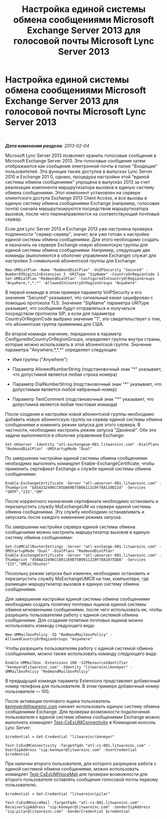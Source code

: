 ﻿---
title: Настройка единой системы обмена сообщениями Microsoft Exchange Server 2013 для голосовой почты Microsoft Lync Server 2013
TOCTitle: Настройка единой системы обмена сообщениями Microsoft Exchange Server 2013 для голосовой почты Microsoft Lync Server 2013
ms:assetid: 1be9c4f4-fd8e-4d64-9798-f8737b12e2ab
ms:mtpsurl: https://technet.microsoft.com/ru-ru/library/JJ687983(v=OCS.15)
ms:contentKeyID: 49887888
ms.date: 05/19/2016
mtps_version: v=OCS.15
ms.translationtype: HT
---

# Настройка единой системы обмена сообщениями Microsoft Exchange Server 2013 для голосовой почты Microsoft Lync Server 2013

 

_**Дата изменения раздела:** 2013-02-04_

Microsoft Lync Server 2013 позволяет хранить голосовые сообщения в Microsoft Exchange Server 2013. Эти голосовые сообщения затем отображаются как сообщения электронной почты в папке "Входящие" пользователей. Эта функция также доступна в выпусках Lync Server 2010 и Exchange 201 0, однако, процедура настройки этой "единой системы обмена сообщениями" упрощена в выпусках 2013 за счет реализации компонента маршрутизатора вызовов в единую систему обмена сообщениями. Этот компонент установлен на сервере клиентского доступа Exchange 2013 Client Access, и все вызовы в единую систему обмена сообщениями Exchange (например, голосовая почта) сначала маршрутизируются посредством маршрутизатора вызовов, после чего перенаправляются на соответствующий почтовый сервер.

Если для Lync Server 2013 и Exchange 2013 уже настроена проверка подлинности "сервер-сервер", значит, все уже готово к настройке единой системы обмена сообщениями. Для этого необходимо создать и назначить на сервере Exchange новую абонентскую группы для единой системы обмена сообщениями. Например, следующие две команды (выполняются в оболочке управления Exchange) служат для настройки 3-символьной абонентской группы для Exchange:

    New-UMDialPlan -Name "RedmondDialPlan" -VoIPSecurity "Secured" -NumberOfDigitsInExtension 3 -URIType "SipName" -CountryOrRegionCode 1
    Set-UMDialPlan "RedmondDialPlan" -ConfiguredInCountryOrRegionGroups "Anywhere,*,*,*" -AllowedInCountryOrRegionGroups "Anywhere"

В первой команде в этом примере параметр VoIPSecurity и его значение "Secured" указывают, что сигнальный канал зашифрован с помощью протокола TLS. Значение "SipName" параметра URIType указывает, что сообщения будут отправляться и получаться посредством протокола SIP, а если для параметра CountryOrRegionCode выбрано значение "1", это свидетельствует о том, что абонентская группа применима для США.

Во второй команде значение, переданное в параметр ConfiguredInCountryOrRegionGroups, определяет группы внутри страны, которые можно использовать в этой абонентской группе. Значение параметра "Anywhere,\*,\*,\*" определяет следующее:

  - Имя группы ("Anywhere")

  - Параметр AllowedNumberString (подстановочный знак "\*" указывает, что допустимой является любая строка номера)

  - Параметр DialNumberString (подстановочный знак "\*" указывает, что допустимым является любой набранный номер)

  - Параметр TextComment (подстановочный знак "\*" указывает, что допустимой является любая текстовая команда)

После создания и настройки новой абонентской группы необходимо добавить новую абонентскую группу на сервер единой системы обмена сообщениями и изменить режим запуска для этого сервера. В частности, необходимо настроить режим запуска "Двойной". Обе эти задачи выполняются в оболочке управления Exchange:

    Set-UmServer -Identity "atl-exchangeum-001.litwareinc.com" -DialPlans "RedmondDialPlan" -UMStartupMode "Dual"

По завершении настройки единой системы обмена сообщениями необходимо выполнить командлет Enable-ExchangeCertificate, чтобы применить сертификат Exchange к службе единой системы обмена сообщениями:

    Enable-ExchangeCertificate -Server "atl-umserver-001.litwareinc.com" -Thumbprint "EA5A332496CC05DA69B75B66111C0F78A110D22d" -Services "SMTP","IIS","UM"

После корректного назначения сертификата необходимо остановить и перезапустить службу MsExchangeUM на сервере единой системы обмена сообщениями. Эту службу необходимо останавливать и запускать после каждого изменения режима запуска.

По завершении настройки сервера единой системы обмена сообщениями можно настроить маршрутизатор вызовов в единую систему обмена сообщениями:

    Set-CsUMCallRouterSettings -Server "atl-exchange-001.litwareinc.com" -UMStartupMode "Dual" -DialPlans "RedmondDialPlan" 
    Enable-ExchangeCertificate -Server "atl-umserver-001.litwareinc.com" -Thumbprint "45BAA32496CC891169B75B9811320F78A1075DDA" -Services "IIS","UMCallRouter"

Поскольку режим запуска был изменен, необходимо остановить и перезапустить службу MsExchangeUMCR на том, компьютере, где размещен маршрутизатор вызовов в единую систему обмена сообщениями.

Для завершения настройки единой системы обмена сообщениями необходимо создать политику почтовых ящиков единой системы обмена мгновенными сообщениями, после чего использовать ее, чтобы разрешить пользователям работу с единой системой обмена сообщениями. Для создания политики почтовых ящиков можно использовать команду следующего вида:

    New-UMMailboxPolicy -ID "RedmondMailboxPolicy" -AllowedCountryOrRegionGroups "Anywhere"

Чтобы разрешить пользователям работу с единой системой обмена сообщениями, можно также использовать команду следующего вида:

    Enable-UMMailbox -Extensions 100 -SIPResourceIdentifier "kenmyer@litwareinc.com" -Identity "litwareinc\kenmyer" -UMMailboxPolicy "RedmondMailboxPolicy"

В предыдущей команде параметр Extensions представляет добавочный номер телефона для пользователя. В этом примере добавочный номер пользователя — 100.

После активации почтового ящика пользователь kenmyer@litwareinc.com сможет использовать единую систему обмена сообщениями Exchange. Для проверки возможности подключения пользователя к единой системе обмена сообщениями Exchange можно выполнить командлет [Test-CsExUMConnectivity](https://docs.microsoft.com/en-us/powershell/module/skype/Test-CsExUMConnectivity) в Командная консоль Lync Server:

    $credential = Get-Credential "litwareinc\kenmyer"
    
    Test-CsExUMConnectivity -TargetFqdn "atl-cs-001.litwareinc.com" -UserSipAddress "sip:kenmyer@litwareinc.com" -UserCredential $credential

При наличии второго пользователя, для которого разрешена работа с единой системой обмена сообщениями, можно использовать командлет [Test-CsExUMVoiceMail](test-csexumvoicemail.md) для проверки возможности для второго пользователя оставлять сообщения голосовой почты первому пользователю.

    $credential = Get-Credential "litwareinc\pilar"
    
    Test-CsExUMVoiceMail -TargetFqdn "atl-cs-001.litwareinc.com" -ReceiverSipAddress "sip:kenmyer@litwareinc.com" -SenderSipAddress "sip:pilar@litwareinc.com" -SenderCredential $credential

